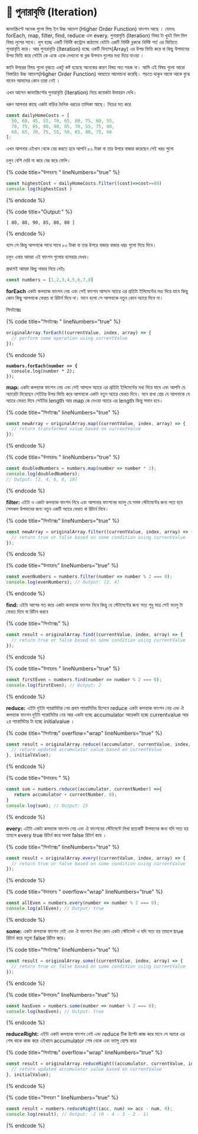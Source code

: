 # 📿 পুনারাবৃত্তি (Iteration)

জাভাস্ক্রিপ্টে অনেক গুলো বিল্ড ইন উচ্চ আদেশ  (Higher Order Function) ফাংশন আছে । যেমনঃ forEach, map, filter, find, reduce এবং every. পুনারাবৃত্তি (Iteration) বিষয় টা খুবই মিল মিল বিষয় লুপের সাথে। লুপ হচ্ছে একটি নির্দিষ্ট কন্ট্রোল কাঠামো যেইটা  একটি নির্দিষ্ট ব্লককে নির্দিষ্ট শর্ত এর ভিত্তিতে পুনরাবৃতি করে। আর পুনারাবৃত্তি (Iteration) হচ্ছে একটি বিন্যাস(Array) এর উপর ভিত্তি করে বা কিছু উপদানের উপর ভিত্তি করে সেইটা কে একে একে দেখানো বা ব্লক উপদান গুলোর মধ্য দিয়ে যাওয়া ।&#x20;

জানি উপরের বিষয় গুলো বুঝতে একটু কষ্ট হয়েছে অনেকের কারণ বিষয় অত সহজ না। আমি এই বিষয় গুলো আরো বিস্তারিত উচ্চ আদেশ(Higher Order Function) আধ্যায়ে আলোচনা করেছি। পড়তে থাকুন আস্তে আস্তে বুঝে যাবেন আমাদের কোন তারা নেই ।&#x20;

এখন আসেন জাভাস্ক্রিপ্টের পুনারাবৃত্তি (Iteration) নিয়ে কয়েকটা উদাহরন দেখি।

ধরুন আপনার কাছে একটা বাড়ির দৈনিক খরচের তালিকা আছে। নিচের মত করে&#x20;

```javascript
const dailyHomeCosts = [
  50, 60, 45, 55, 70, 65, 80, 75, 60, 55,
  70, 75, 65, 80, 90, 85, 70, 55, 75, 80,
  60, 65, 70, 75, 55, 50, 65, 80, 75, 60
];

```

এখন আপনার এইখান থেকে বের করতে হবে আপনি ৮০ টাকা বা তার উপরে বাজার করেছেন সেই খরচ গুলো&#x20;

চলুন বেশি দেরি না করে বের করে ফেলি।&#x20;

{% code title="উদাহরণঃ " lineNumbers="true" %}
```javascript
const highestCost = dailyHomeCosts.filter((cost)=>cost>=80)
console.log(highestCost )
```
{% endcode %}

{% code title="Output:" %}
```
[ 80, 80, 90, 85, 80, 80 ]
```
{% endcode %}

ব্যাস সে কিন্তু আপনাকে সাথে সাথে ৮০ টাকা বা তার উপরে বাজার বাজার খরচ গুলো দিয়ে দিবে।&#x20;

চলুন এবার আমরা এই ফাংশন গুলোর ব্যাবহার দেখব।

প্রথমেই আমরা কিছু নাম্বার নিয়ে নেইঃ

```javascript
const numbers = [1,2,3,4,5,6,7,8]
```

**forEach**  একটা কলব্যাক ফাংশন নেয় এবং সেই ফাংশন  আসলে অ্যারে এর প্রতিটা ইলিমেন্টের মধ্য দিয়ে যাবে কিন্তু কোন কিছু আপনাকে ফেরত বা রিটার্ন দিবে না। মানে হলো সে আপনাকে নতুন কোন অ্যারে দিবে না।&#x20;

সিনট্যাক্সঃ&#x20;

{% code title="সিনট্যাক্সঃ " lineNumbers="true" %}
```javascript
originalArray.forEach((currentValue, index, array) => {
  // perform some operation using currentValue
});
```
{% endcode %}

<pre class="language-javascript" data-title="উদাহরণঃ" data-line-numbers><code class="lang-javascript"><strong>numbers.forEach(number => {
</strong>  console.log(number * 2);
});
</code></pre>

**map:** একটা কলব্যাক ফাংশন নেয় এবং সেই আসলে অ্যারে  এর প্রতিটা ইলিমেন্টের মধ্য দিয়ে যাবে এবং আপনি যে  অ্যারেটা দিয়েছেন সেইটার উপর ভিত্তি করে আপনাকে একটা নতুন অ্যারে ফেরত দিবে। মনে রাখা শ্রেয় যে আপনাকে যে অ্যারে ফেরত দিবে সেইটার length  আর  map কে দেওয়া অ্যারে  এর length কিন্তু সমান হবে। &#x20;

{% code title="সিনট্যাক্সঃ" lineNumbers="true" %}
```javascript
const newArray = originalArray.map((currentValue, index, array) => {
  // return transformed value based on currentValue
});
```
{% endcode %}

{% code title="উদাহরনঃ " lineNumbers="true" %}
```javascript
const doubledNumbers = numbers.map(number => number * 2);
console.log(doubledNumbers); 
// Output: [2, 4, 6, 8, 10]
```
{% endcode %}

**filter:**  এইটা ও একটা কলব্যাক ফাংশন নিবে এবং আপানার ফাংশনের ভ্যালু যে সমস্ত স্টেটমেন্টের জন্য সত্য হবে সেসকল উপদানের জন্য নতুন একটি অ্যারে ফেরত বা রিটার্ন দিবে।&#x20;

{% code title="সিনট্যাক্সঃ" lineNumbers="true" %}
```javascript
const newArray = originalArray.filter((currentValue, index, array) => {
  // return true or false based on some condition using currentValue
});

```
{% endcode %}

{% code title="উদাহরনঃ" lineNumbers="true" %}
```javascript
const evenNumbers = numbers.filter(number => number % 2 === 0);
console.log(evenNumbers); // Output: [2, 4]
```
{% endcode %}

**find:**  এইটা আগের মত করে একটা কলব্যাক ফাংশন নিবে কিন্তু যে স্টেটমেন্টের জন্য সত্য শুধু মাত্র সেই ভ্যালু টা ফেরত দিবে বা রির্টান করবে

{% code title="সিনট্যাক্সঃ" %}
```javascript
const result = originalArray.find((currentValue, index, array) => {
  // return true or false based on some condition using currentValue
});

```
{% endcode %}

{% code title="উদাহরনঃ " lineNumbers="true" %}
```javascript
const firstEven = numbers.find(number => number % 2 === 0);
console.log(firstEven); // Output: 2
```
{% endcode %}

**reduce:** এইটা দুইটা প্যারামিটার নেয় প্রথম প্যারামিটার হিসেবে reduce একটা কলব্যাক ফাংশন নেয় এবং ঐ কলব্যাক ফাংশন দুইটা প্যারামিটার নেয় আর একটা হচ্ছে accumulator আরেকটা হচ্ছে currentvalue আর ২য় প্যারামিটার টা হচ্ছে initialvalue ।&#x20;

{% code title="সিনট্যাক্সঃ" overflow="wrap" lineNumbers="true" %}
```javascript
const result = originalArray.reduce((accumulator, currentValue, index, array) => {
  // return updated accumulator value based on currentValue
}, initialValue);

```
{% endcode %}

{% code title="উদাহরনঃ " %}
```javascript
const sum = numbers.reduce((accumulator, currentNumber) =>{
   return accumulator + currentNumber, 0);
}
console.log(sum); // Output: 15
```
{% endcode %}

**every:** এইটা একটা কলব্যাক ফাংশন নেয় এবং ঐ ফাংশনের স্টেটমেন্টে লিখা প্রত্যকটি উপদানের জন্য যদি সত্য হয় তাহলে every true রিটার্ন করে অথবা false রিটার্ন করে ।&#x20;

{% code title="সিনট্যাক্সঃ" lineNumbers="true" %}
```javascript
const result = originalArray.every((currentValue, index, array) => {
  // return true or false based on some condition using currentValue
});

```
{% endcode %}

{% code title="উদাহরণঃ " overflow="wrap" lineNumbers="true" %}
```javascript
const allEven = numbers.every(number => number % 2 === 0);
console.log(allEven); // Output: true
```
{% endcode %}

**some:** একটা কলব্যাক ফাংশন নেই এবং ঐ ফাংশনে লিখা কোন একটা স্টেটমেন্ট ও যদি সত্য হয় তাহলে true রিটার্ন করে নতুবা false রির্টান করে।&#x20;

{% code title="সিনট্যাক্সঃ" lineNumbers="true" %}
```javascript
const result = originalArray.some((currentValue, index, array) => {
  // return true or false based on some condition using currentValue
});

```
{% endcode %}

{% code title="উদাহরনঃ" lineNumbers="true" %}
```javascript
const hasEven = numbers.some(number => number % 2 === 0);
console.log(hasEven); // Output: true
```
{% endcode %}

**reduceRight:**  এইটা একটা কলব্যাক ফাংশন নেই এবং reduce টিক উল্টো কাজ করে মানে সে অ্যারে এর শেষ থাকে কাজ করে এইখানে accumulator শেষ থেকে এবং ভ্যালু হোল্ড করে&#x20;

{% code title="সিনট্যাক্সঃ" overflow="wrap" lineNumbers="true" %}
```javascript
const result = originalArray.reduceRight((accumulator, currentValue, index, array) => {
  // return updated accumulator value based on currentValue
}, initialValue);

```
{% endcode %}

{% code title="উদাহরণ " lineNumbers="true" %}
```javascript
const result = numbers.reduceRight((acc, num) => acc - num, 0);
console.log(result); // Output: -2 (0 - 4 - 3 - 2 - 1)
```
{% endcode %}

